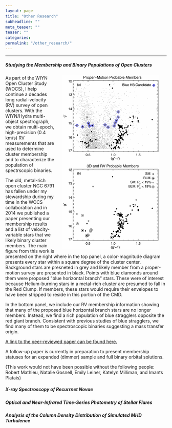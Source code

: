 ```yaml
---
layout: page
title: "Other Research"
subheadline: ""
meta_teaser: ""
teaser: ""
categories:
permalink: "/other_research/"
---
```

<hr>

##### <a name='wocs'>Studying the Membership and Binary Populations of Open Clusters</a>
<img src="/local_files/NGC6791_CMD.jpg" width="300" ALIGN="right" HSPACE="25" />
As part of the WIYN Open Cluster Study (WOCS), I help continue a decades long radial-velocity (RV) survey of open clusters. With the WIYN/Hydra multi-object spectrograph, we obtain multi-epoch, high-precision (0.4 km/s) RV measurements that are used to determine cluster membership and to characterize the population of spectrscopic binaries. 

The old, metal-rich open cluster NGC 6791 has fallen under my stewardship during my time in the WOCS collaboration and in 2014 we published a paper presenting our membership results and a list of velocity-variable stars that we likely binary cluster members. The main figure from this work is presented on the right where in the top panel, a color-magnitude diagram presents every star within a square degree of the cluster center. Background stars are presneted in grey and likely member from a proper-motion survey are presented in black. Points with blue diamonds around them were proposed "blue horizontal branch" stars. These were of interest because Helium-burning stars in a metal-rich cluster are presumed to fall in the Red Clump. If members, these stars would require their envelopes to have been stripped to reside in this portion of the CMD.

In the bottom panel, we include our RV membership information showing that many of the proposed blue horizontal branch stars are no longer members. Instead, we find a rich population of blue stragglers opposite the red giant branch. Consistent with previous studies of blue stragglers, we find many of them to be spectroscopic binaries suggesting a mass transfer origin. 

<a href='http://adsabs.harvard.edu/abs/2014AJ....148...61T' target='blank'> A link to the peer-reviewed paper can be found here.</a>

A follow-up paper is currently in preparation to present membership statuses for an expanded (dimmer) sample and full binary orbital solutions. 

(This work would not have been possible without the following people: Robert Mathieu, Natalie Gosnell, Emily Leiner, Katelyn Milliman, and Imants Platais)

##### <a name='xspec'>X-ray Spectroscopy of Recurrnet Novae</a>

##### <a name='flares'>Optical and Near-Infrared Time-Series Photometry of Stellar Flares</a>

##### <a name='tsallis'>Analysis of the Column Density Distribution of Simulated MHD Turbulence</a>

